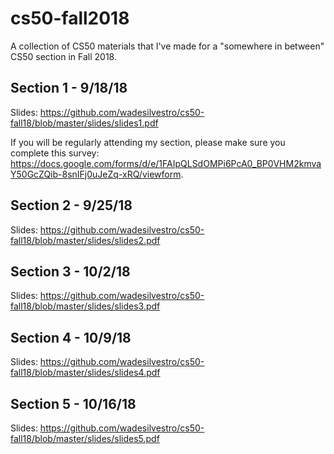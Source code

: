 # cs50-fall2018
A collection of CS50 materials that I've made for a "somewhere in between" CS50 section in Fall 2018.

## Section 1 - 9/18/18
Slides: https://github.com/wadesilvestro/cs50-fall18/blob/master/slides/slides1.pdf

If you will be regularly attending my section, please make sure you complete this survey:
https://docs.google.com/forms/d/e/1FAIpQLSdOMPi6PcA0_BP0VHM2kmvaY50GcZQib-8snIFj0uJeZq-xRQ/viewform.

## Section 2 - 9/25/18
Slides: https://github.com/wadesilvestro/cs50-fall18/blob/master/slides/slides2.pdf

## Section 3 - 10/2/18
Slides: https://github.com/wadesilvestro/cs50-fall18/blob/master/slides/slides3.pdf

## Section 4 - 10/9/18
Slides: https://github.com/wadesilvestro/cs50-fall18/blob/master/slides/slides4.pdf

## Section 5 - 10/16/18
Slides: https://github.com/wadesilvestro/cs50-fall18/blob/master/slides/slides5.pdf